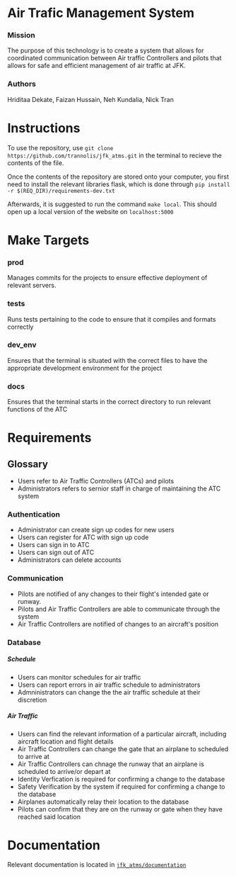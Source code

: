 # Air Trafic Management System

### Mission

The purpose of this technology is to create a system that allows for coordinated communication between Air traffic Controllers and pilots that allows for safe and efficient management of air traffic at JFK.

### Authors

Hriditaa Dekate, Faizan Hussain, Neh Kundalia, Nick Tran

# Instructions

To use the repository, use `git clone https://github.com/trannolis/jfk_atms.git` in the terminal to recieve the contents of the file.

Once the contents of the repository are stored onto your computer, you first need to install the relevant libraries flask, which is done through `pip install -r $(REQ_DIR)/requirements-dev.txt`

Afterwards, it is suggested to run the command `make local`. This should open up a local version of the website on `localhost:5000`

# Make Targets

### prod

Manages commits for the projects to ensure effective deployment of relevant servers.

### tests

Runs tests pertaining to the code to ensure that it compiles and formats correctly

### dev_env

Ensures that the terminal is situated with the correct files to have the appropriate development environment for the project

### docs

Ensures that the terminal starts in the correct directory to run relevant functions of the ATC

# Requirements

## Glossary

* Users refer to Air Traffic Controllers (ATCs) and pilots
* Administrators refers to sernior staff in charge of maintaining the ATC system

### Authentication

* Administrator can create sign up codes for new users
* Users can register for ATC with sign up code
* Users can sign in to ATC
* Users can sign out of ATC
* Administrators can delete accounts

### Communication

* Pilots are notified of any changes to their flight's intended gate or runway.
* Pilots and Air Traffic Controllers are able to communicate through the system
* Air Traffic Controllers are notified of changes to an aircraft's position

### Database

##### Schedule

* Users can monitor schedules for air traffic
* Users can report errors in air traffic schedule to administrators
* Admninistrators can change the the air traffic schedule at their discretion

##### Air Traffic

* Users can find the relevant information of a particular aircraft, including aircraft location and flight details
* Air Traffic Controllers can change the gate that an airplane to scheduled to arrive at
* Air Traffic Controllers can chnage the runway that an airplane is scheduled to arrive/or depart at
* Identity Verfication is required for confirming a change to the database
* Safety Verification by the system if required for confirming a change to the database
* Airplanes automatically relay their location to the database
* Pilots can confirm that they are on the runway or gate when they have reached said location

# Documentation

Relevant documentation is located in [`jfk_atms/documentation`](https://github.com/trannolis/jfk_atms/tree/master/Documentation)
